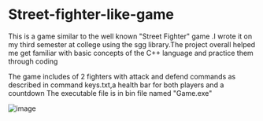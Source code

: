 # Street-fighter-like-game

This is a game similar to the well known "Street Fighter" game .I wrote it on my third semester at college using the sgg library.The project overall helped me get familiar with basic concepts of the C++ language and practice them through coding

The game includes of 2 fighters with attack and defend commands as described in command keys.txt,a health bar for both players and a countdown
The executable file is in bin file named "Game.exe"

![image](https://user-images.githubusercontent.com/72051251/196504667-dc8b9492-0c96-4c01-a22c-8ff2a842aa86.png)
